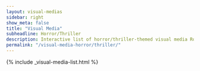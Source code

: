 ```yaml
---
layout: visual-medias
sidebar: right
show_meta: false
title: "Visual Media"
subheadline: Horror/Thriller
description: Interactive list of horror/thriller-themed visual media Robby Good has worked on.
permalink: "/visual-media-horror/thriller/"
---
```


{% include _visual-media-list.html %}